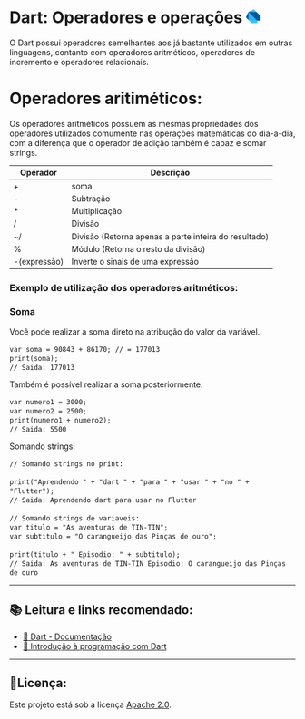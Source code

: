 # Dart: Operadores e operações <a href = "https://dart.dev/"><img src="https://raw.githubusercontent.com/JosManoel/Dart-Study/main/images/icons/dart.png" width = "24"></img></a>


O Dart possui operadores semelhantes aos já bastante utilizados em outras linguagens, contanto com operadores aritméticos, operadores de incremento e operadores relacionais.

# Operadores aritiméticos:

Os operadores aritméticos possuem as mesmas propriedades dos operadores utilizados comumente nas operações matemáticas do dia-a-dia, com a diferença que o operador de adição também é capaz e somar strings.

|Operador    | Descrição                                            |
|------------|------------------------------------------------------|
|+           | soma                                                 |
|-           | Subtração                                            |
|*           | Multiplicação                                        |
|/           | Divisão                                              |
|~/          | Divisão (Retorna apenas a parte inteira do resultado)|
|%           | Módulo (Retorna o resto da divisão)                  |
|-(expressão)| Inverte o sinais de uma expressão                    |

### Exemplo de utilização dos operadores aritméticos:

### Soma

Você pode realizar a soma direto na atribução do valor da variável.

```
var soma = 90843 + 86170; // = 177013
print(soma);
// Saida: 177013
```

Também é possível realizar a soma posteriormente:

```
var numero1 = 3000;
var numero2 = 2500;
print(numero1 + numero2);
// Saida: 5500
```
Somando strings:

```
// Somando strings no print:

print("Aprendendo " + "dart " + "para " + "usar " + "no " + "Flutter");
// Saida: Aprendendo dart para usar no Flutter

// Somando strings de variaveis:
var titulo = "As aventuras de TIN-TIN";
var subtitulo = "O carangueijo das Pinças de ouro";

print(titulo + " Episodio: " + subtitulo);
// Saida: As aventuras de TIN-TIN Episodio: O carangueijo das Pinças de ouro
```



***
## 📚 Leitura e links recomendado:
* [📝 Dart - Documentação](https://dart.dev/guides)
* [🎯 Introdução à programação com Dart](https://dev.to/madebyluque/introducao-a-programacao-com-dart-aji)

***
## 🧾Licença:
Este projeto está sob a licença [Apache 2.0](https://github.com/JosManoel/Dart-Study/blob/main/LICENSE).
